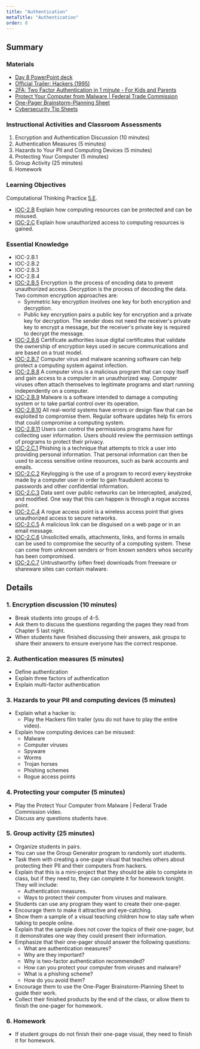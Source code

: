 ```yaml
---
title: "Authentication"
metaTitle: "Authentication"
order: 0
---
```


## Summary

### Materials

* [Day 8 PowerPoint deck](https://1drv.ms/w/s!AqsgsTyHBmRBj1-4PVXmqffcgy6H?e=HcEX2x)
* [Official Trailer: Hackers (1995)](https://youtu.be/qP79h2capFc)
* [2FA: Two Factor Authentication in 1 minute - For Kids and Parents](https://youtu.be/zvkloHj6aLg)
* [Protect Your Computer from Malware | Federal Trade Commission](https://youtu.be/XU8PHihT_P4)
* [One-Pager Brainstorm-Planning Sheet](/unit-4/day-8/one-pager-brainstorm)
* [Cybersecurity Tip Sheets](https://www.cisa.gov/publication/national-cybersecurity-awareness-month-publications)

### Instructional Activities and Classroom Assessments 

1. Encryption and Authentication Discussion (10 minutes)
2. Authentication Measures (5 minutes)
3. Hazards to Your PII and Computing Devices (5 minutes)
4. Protecting Your Computer (5 minutes)
5. Group Activity (25 minutes)
6. Homework

### Learning Objectives 

Computational Thinking Practice [5.E](https://apcentral.collegeboard.org/pdf/ap-computer-science-principles-course-and-exam-description.pdf#page=23).
* [IOC-2.B](https://apcentral.collegeboard.org/pdf/ap-computer-science-principles-course-and-exam-description.pdf#page=130) Explain how computing resources can be protected and can be misused.
* [IOC-2.C](https://apcentral.collegeboard.org/pdf/ap-computer-science-principles-course-and-exam-description.pdf#page=131) Explain how unauthorized access to computing resources is gained.

### Essential Knowledge 

* IOC-2.B.1
* IOC-2.B.2
* IOC-2.B.3
* IOC-2.B.4
* [IOC-2.B.5](https://apcentral.collegeboard.org/pdf/ap-computer-science-principles-course-and-exam-description.pdf#page=130) Encryption is the process of encoding data to prevent unauthorized access. Decryption is the process of decoding the data. Two common encryption approaches are:
    * Symmetric key encryption involves one key for both encryption and decryption.
    * Public key encryption pairs a public key for encryption and a private key for decryption. The sender does not need the receiver's private key to encrypt a message, but the receiver's private key is required to decrypt the message.
* [IOC-2.B.6](https://apcentral.collegeboard.org/pdf/ap-computer-science-principles-course-and-exam-description.pdf#page=130) Certificate authorities issue digital certificates that validate the ownership of encryption keys used in secure communications and are based on a trust model.
* [IOC-2.B.7](https://apcentral.collegeboard.org/pdf/ap-computer-science-principles-course-and-exam-description.pdf#page=131) Computer virus and malware scanning software can help protect a computing system against infection.
* [IOC-2.B.8](https://apcentral.collegeboard.org/pdf/ap-computer-science-principles-course-and-exam-description.pdf#page=131) A computer virus is a malicious program that can copy itself and gain access to a computer in an unauthorized way. Computer viruses often attach themselves to legitimate programs and start running independently on a computer.
* [IOC-2.B.9](https://apcentral.collegeboard.org/pdf/ap-computer-science-principles-course-and-exam-description.pdf#page=131) Malware is a software intended to damage a computing system or to take partial control over its operation.
* [IOC-2.B.10](https://apcentral.collegeboard.org/pdf/ap-computer-science-principles-course-and-exam-description.pdf#page=131) All real-world systems have errors or design flaw that can be exploited to compromise them. Regular software updates help fix errors that could compromise a computing system.
* [IOC-2.B.11](https://apcentral.collegeboard.org/pdf/ap-computer-science-principles-course-and-exam-description.pdf#page=131) Users can control the permissions programs have for collecting user information. Users should review the permission settings of programs to protect their privacy.
* [IOC-2.C.1](https://apcentral.collegeboard.org/pdf/ap-computer-science-principles-course-and-exam-description.pdf#page=131) Phishing is a technique that attempts to trick a user into providing personal information. That personal information can then be used to access sensitive online resources, such as bank accounts and emails.
* [IOC-2.C.2](https://apcentral.collegeboard.org/pdf/ap-computer-science-principles-course-and-exam-description.pdf#page=131) Keylogging is the use of a program to record every keystroke made by a computer user in order to gain fraudulent access to passwords and other confidential information.
* [IOC-2.C.3](https://apcentral.collegeboard.org/pdf/ap-computer-science-principles-course-and-exam-description.pdf#page=131) Data sent over public networks can be intercepted, analyzed, and modified. One way that this can happen is through a rogue access point.
* [IOC-2.C.4](https://apcentral.collegeboard.org/pdf/ap-computer-science-principles-course-and-exam-description.pdf#page=131) A rogue access point is a wireless access point that gives unauthorized access to secure networks.
* [IOC-2.C.5](https://apcentral.collegeboard.org/pdf/ap-computer-science-principles-course-and-exam-description.pdf#page=131) A malicious link can be disguised on a web page or in an email message.
* [IOC-2.C.6](https://apcentral.collegeboard.org/pdf/ap-computer-science-principles-course-and-exam-description.pdf#page=131) Unsolicited emails, attachments, links, and forms in emails can be used to compromise the security of a computing system. These can come from unknown senders or from known senders whos security has been compromised.
* [IOC-2.C.7](https://apcentral.collegeboard.org/pdf/ap-computer-science-principles-course-and-exam-description.pdf#page=131) Untrustworthy (often free) downloads from freeware or shareware sites can contain malware.

## Details

### 1. Encryption discussion (10 minutes)

* Break students into groups of 4-5.
* Ask them to discuss the questions regarding the pages they read from Chapter 5 last night.
* When students have finished discussing their answers, ask groups to share their answers to ensure everyone has the correct response.

### 2. Authentication measures (5 minutes)

* Define authentication  
* Explain three factors of authentication
* Explain multi-factor authentication

### 3. Hazards to your PII and computing devices (5 minutes)

* Explain what a hacker is:
    * Play the Hackers film trailer (you do not have to play the entire video).
* Explain how computing devices can be misused:
    * Malware
    * Computer viruses
    * Spyware
    * Worms
    * Trojan horses
    * Phishing schemes
    * Rogue access points

### 4. Protecting your computer (5 minutes)

* Play the Protect Your Computer from Malware | Federal Trade Commission video.
* Discuss any questions students have.

### 5. Group activity (25 minutes)

* Organize students in pairs. 
* You can use the Group Generator program to randomly sort students.
* Task them with creating a one-page visual that teaches others about protecting their PII and their computers from hackers.
* Explain that this is a mini-project that they should be able to complete in class, but if they need to, they can complete it for homework tonight. They will include:
    * Authentication measures.
    * Ways to protect their computer from viruses and malware.
* Students can use any program they want to create their one-pager.
* Encourage them to make it attractive and eye-catching.
* Show them a sample of a visual teaching children how to stay safe when talking to people online.
* Explain that the sample does not cover the topics of their one-pager, but it demonstrates one way they could present their information.
* Emphasize that their one-pager should answer the following questions:
    * What are authentication measures?
    * Why are they important?
    * Why is two-factor authentication recommended?
    * How can you protect your computer from viruses and malware?
    * What is a phishing scheme?
    * How do you avoid them?
* Encourage them to use the One-Pager Brainstorm-Planning Sheet to guide their work.
* Collect their finished products by the end of the class, or allow them to finish the one-pager for homework.

### 6. Homework 

* If student groups do not finish their one-page visual, they need to finish it for homework.
